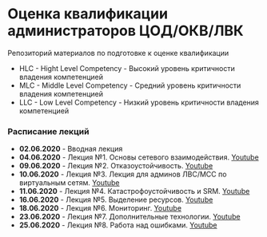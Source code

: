 # Оценка квалификации администраторов ЦОД/ОКВ/ЛВК
Репозиторий материалов по подготовке к оценке квалификации 

- HLC - Hight Level Competency - Высокий уровень критичности владения компетенцией
- MLC - Middle Level Competency - Средний уровень критичности владения компетенцией
- LLC - Low Level Competency - Низкий уровень критичности владения компетенцией

### Расписание лекций
- **02.06.2020** - Вводная лекция
- **04.06.2020** - Лекция №1. Основы сетевого взаимодействия. [Youtube](https://youtu.be/EAQHdvoIQSg)
- **09.06.2020** - Лекция №2. Отказоустойчивость. [Youtube](https://www.youtube.com/watch?v=ljs3LhUNscQ)
- **10.06.2020** - Лекция №3. Лекция для админов ЛВС/МСС по виртуальным сетям. [Youtube](https://www.youtube.com/watch?v=lQZpYg24IPU)
- **11.06.2020** - Лекция №4. Катастрофоустойчивость и SRM.  [Youtube](https://www.youtube.com/watch?v=ufPGebRH-eo)
- **16.06.2020** - Лекция №5. Выделение ресурсов. [Youtube](https://www.youtube.com/watch?v=ZBjil_fAruo)
- **18.06.2020** - Лекция №6. Мониторинг. [Youtube](https://www.youtube.com/watch?v=e2S9FdWSDqs)
- **23.06.2020** - Лекция №7. Дополнительные технологии.  [Youtube](https://www.youtube.com/watch?v=7g1Lm24kX7c)
- **25.06.2020** - Лекция №8. Работа над ошибками.  [Youtube](https://www.youtube.com/watch?v=1veXS-bbCPk)
